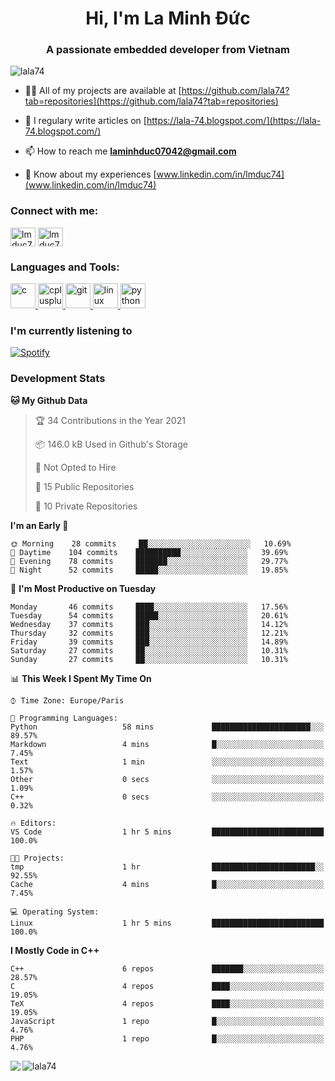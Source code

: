 <h1 align="center">Hi, I'm La Minh Đức</h1>
<h3 align="center">A passionate embedded developer from Vietnam</h3>

<p align="left"> <img src="https://komarev.com/ghpvc/?username=lala74&label=Profile%20views&color=0e75b6&style=flat"
                alt="lala74" /> </p>

- 👨‍💻 All of my projects are available at
[https://github.com/lala74?tab=repositories](https://github.com/lala74?tab=repositories)

- 📝 I regulary write articles on [https://lala-74.blogspot.com/](https://lala-74.blogspot.com/)

- 📫 How to reach me **laminhduc07042@gmail.com**

- 📄 Know about my experiences [www.linkedin.com/in/lmduc74](www.linkedin.com/in/lmduc74)

### Connect with me:
<p align="left">
        <a href="https://linkedin.com/in/lmduc74" target="blank"><img align="center"
                        src="https://cdn.jsdelivr.net/npm/simple-icons@3.0.1/icons/linkedin.svg" alt="lmduc74"
                        height="30" width="40" /></a>
        <a href="https://fb.com/lmduc74" target="blank"><img align="center"
                        src="https://cdn.jsdelivr.net/npm/simple-icons@3.0.1/icons/facebook.svg" alt="lmduc74"
                        height="30" width="40" /></a>
</p>

### Languages and Tools:
<p align="left"> <a href="https://www.cprogramming.com/" target="_blank"> <img
                        src="https://devicons.github.io/devicon/devicon.git/icons/c/c-original.svg" alt="c" width="40"
                        height="40" /> </a> <a href="https://www.w3schools.com/cpp/" target="_blank"> <img
                        src="https://devicons.github.io/devicon/devicon.git/icons/cplusplus/cplusplus-original.svg"
                        alt="cplusplus" width="40" height="40" /> </a> <a href="https://git-scm.com/" target="_blank">
                <img src="https://www.vectorlogo.zone/logos/git-scm/git-scm-icon.svg" alt="git" width="40"
                        height="40" /> </a> <a href="https://www.linux.org/" target="_blank"> <img
                        src="https://devicons.github.io/devicon/devicon.git/icons/linux/linux-original.svg" alt="linux"
                        width="40" height="40" /> </a> <a href="https://www.python.org" target="_blank"> <img
                        src="https://devicons.github.io/devicon/devicon.git/icons/python/python-original.svg"
                        alt="python" width="40" height="40" /> </a> </p>

### I'm currently listening to
[![Spotify](https://spotify-playing-git-master.lala74.vercel.app/api/spotify)](https://open.spotify.com/user/nrjaez36fdyqfexa07wju067g)


### Development Stats
<!--START_SECTION:waka-->
**🐱 My Github Data** 

> 🏆 34 Contributions in the Year 2021
 > 
> 📦 146.0 kB Used in Github's Storage 
 > 
> 🚫 Not Opted to Hire
 > 
> 📜 15 Public Repositories 
 > 
> 🔑 10 Private Repositories  
 > 
**I'm an Early 🐤** 

```text
🌞 Morning    28 commits     ██░░░░░░░░░░░░░░░░░░░░░░░   10.69% 
🌆 Daytime    104 commits    ██████████░░░░░░░░░░░░░░░   39.69% 
🌃 Evening    78 commits     ███████░░░░░░░░░░░░░░░░░░   29.77% 
🌙 Night      52 commits     █████░░░░░░░░░░░░░░░░░░░░   19.85%

```
📅 **I'm Most Productive on Tuesday** 

```text
Monday       46 commits     ████░░░░░░░░░░░░░░░░░░░░░   17.56% 
Tuesday      54 commits     █████░░░░░░░░░░░░░░░░░░░░   20.61% 
Wednesday    37 commits     ███░░░░░░░░░░░░░░░░░░░░░░   14.12% 
Thursday     32 commits     ███░░░░░░░░░░░░░░░░░░░░░░   12.21% 
Friday       39 commits     ███░░░░░░░░░░░░░░░░░░░░░░   14.89% 
Saturday     27 commits     ██░░░░░░░░░░░░░░░░░░░░░░░   10.31% 
Sunday       27 commits     ██░░░░░░░░░░░░░░░░░░░░░░░   10.31%

```


📊 **This Week I Spent My Time On** 

```text
⌚︎ Time Zone: Europe/Paris

💬 Programming Languages: 
Python                   58 mins             ██████████████████████░░░   89.57% 
Markdown                 4 mins              █░░░░░░░░░░░░░░░░░░░░░░░░   7.45% 
Text                     1 min               ░░░░░░░░░░░░░░░░░░░░░░░░░   1.57% 
Other                    0 secs              ░░░░░░░░░░░░░░░░░░░░░░░░░   1.09% 
C++                      0 secs              ░░░░░░░░░░░░░░░░░░░░░░░░░   0.32%

🔥 Editors: 
VS Code                  1 hr 5 mins         █████████████████████████   100.0%

🐱‍💻 Projects: 
tmp                      1 hr                ███████████████████████░░   92.55% 
Cache                    4 mins              █░░░░░░░░░░░░░░░░░░░░░░░░   7.45%

💻 Operating System: 
Linux                    1 hr 5 mins         █████████████████████████   100.0%

```

**I Mostly Code in C++** 

```text
C++                      6 repos             ███████░░░░░░░░░░░░░░░░░░   28.57% 
C                        4 repos             ████░░░░░░░░░░░░░░░░░░░░░   19.05% 
TeX                      4 repos             ████░░░░░░░░░░░░░░░░░░░░░   19.05% 
JavaScript               1 repo              █░░░░░░░░░░░░░░░░░░░░░░░░   4.76% 
PHP                      1 repo              █░░░░░░░░░░░░░░░░░░░░░░░░   4.76%

```



<!--END_SECTION:waka-->


<img align="left" src="https://github-readme-stats-chi-rust.vercel.app/api?username=lala74&show_icons=true&hide_border=true" /> 

<img align="left"
src="https://github-readme-stats.vercel.app/api/top-langs?username=lala74&show_icons=true&locale=en&layout=compact&hide_border=true" alt="lala74" />  
